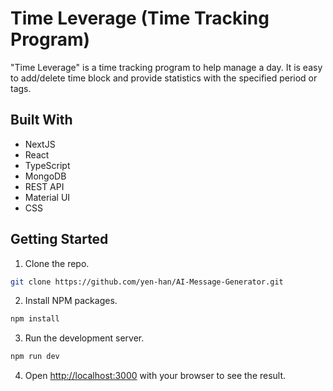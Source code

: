 # Time Leverage (Time Tracking Program)

"Time Leverage" is a time tracking program to help manage a day. It is easy to add/delete time block and provide statistics with the specified period or tags. 


## Built With

- NextJS
- React
- TypeScript
- MongoDB
- REST API
- Material UI
- CSS

## Getting Started

1. Clone the repo.

```bash
git clone https://github.com/yen-han/AI-Message-Generator.git
```

2. Install NPM packages.

```bash
npm install
```

3. Run the development server.

```bash
npm run dev
```

4. Open [http://localhost:3000](http://localhost:3000) with your browser to see the result.
